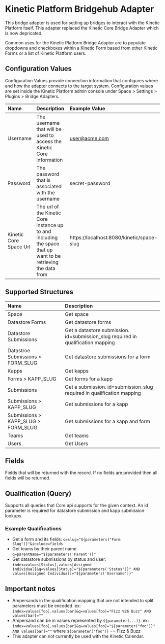 # Kinetic Platform Bridgehub Adapter
This bridge adapter is used for setting up bridges to interact with the Kinetic Platform itself. This adapter replaced the Kinetic Core Bridge Adapter which is now depricated.

Common uses for the Kinetic Platform Bridge Adapter are to populate dropdowns and checkboxes within a Kinetic Form based from other Kinetic Forms or a list of Kinetic Platform users. 

## Configuration Values
Configuration Values provide connection information that configures where and how the adapter connects to the target system. Configuration values are set inside the Kinetic Platform admin console under Space > Settings > Plugins > Bridge Adapters.

| Name                    | Description | Example Value |
| :---------------------- | :------------------------- | :------------------------- |
| Username                | The username that will be used to access the Kinetic Core information | user@acme.com |
| Password                | The password that is associated with the username | secret-password |
| Kinetic Core Space Url  | The url of the Kinetic Core instance up to and including the space that up want to be retrieving the data from | https://localhost:8080/kinetic/space-slug |

## Supported Structures
| Name | Description |
| :---------------------- | :------------------------- |
| Space | Get space |
| Datastore Forms | Get datastore forms |
| Datastore Submissions | Get a datastore submission.  id=submission_slug required in qualification mapping |
| Datastroe Submissions > FORM_SLUG | Get datastore submissions for a form |
| Kapps | Get kapps |
| Forms > KAPP_SLUG | Get forms for a kapp |
| Submissions | Get a submission. id=submission_slug required in qualification mapping |
| Submissions > KAPP_SLUG | Get submissions for a kapp |
| Submissions > KAPP_SLUG > FORM_SLUG | Get submissions for a kapp and form |
| Teams | Get teams |
| Users | Get Users |

## Fields
Fields that will be returned with the record.  If no fields are provided then all fields will be
returned.

## Qualification (Query)
Supports all queries that Core api supports for the given context.  An id parameter is required for datastore submission and kapp submission lookups.

### Example Qualifications
* Get a form and its fields: `q=slug="${parameters("Form Slug")}"&include=fields`
* Get teams by their parent name: `q=parentName="${parameters('Parent')}"`
* Get datastore submissions by status and user: `index=values[Status],values[Assigned Individual]&q=values[Status]="${parameters('Status')}" AND values[Assigned Individual]="${parameters('Username')}"`

## Important notes
* Ampersands in the qualification mapping that are not intended to split parameters must be encoded. ex: `index=values[foo],values[bar]&q=values[foo]="Fizz %26 Buzz" AND values[bar]=""` 
* Ampersand can be in values represented by `${parameter(...)}`. ex: `index=values[foo],values[bar]&q=values[foo]="${parameter("foo")}" AND values[bar]=""` where `${parameter("foo")}` == Fizz & Buzz
* This adapter can not currently be used with the Kinetic Calendar.
